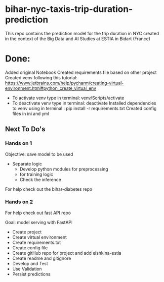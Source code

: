 # bihar-nyc-taxis-trip-duration-prediction

This repo contains the prediction model for the trip duration in NYC created in the context of the Big Data and AI Studies at ESTIA in Bidart (France)

# Done: 

Added original Notebook
Created requirements file based on other project
Created venv following this tutorial: https://www.jetbrains.com/help/pycharm/creating-virtual-environment.html#python_create_virtual_env
* To activate venv type in terminal: venv/Scripts/activate
* To deactivate venv type in terminal: deactivate
Installed dependencies to venv using in terminal : pip install -r requirements.txt
Created config files in ini and yml



## Next To Do's

### Hands on 1
Objective: save model to be used
- Separate logic
  - Develop python modules for preprocessing
  - for training logic
  - Check the inference

For help check out the bihar-diabetes repo

### Hands on 2
For help check out fast API repo

Goal: model serving with FastAPI

- Create project
- Create virtual environment
- Create requirements.txt
- Create config file
- Create gitHub repo for project and add eishkina-estia
- Create readme and gitignore
- Develop and Test
- Use Validation
- Persist predictions
